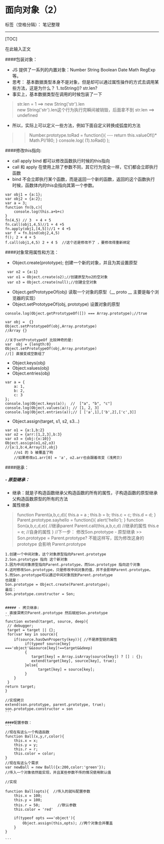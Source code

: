 ﻿# 面向对象（2）

标签（空格分隔）： 笔记整理

---
[TOC]

在此输入正文

####包装对象：
- JS 提供了一系列的内置对象：Number String Boolean Date Math RegExp等。
- 思考： 基本数据类型本身不是对象，但是却可以通过属性操作的方式去调用某些方法，这是为什么？ 1..toString()? str.len?
- 事实上，基本数据类型在调用的时候包装了一下
>  str.len = 1 ==>  new String('str').len  
   new String('str').len这个行为执行完瞬间被销毁，后面拿不到
   str.len ==> undefined
- 所以，实际上可以定义一些方法，例如下面自定义转换成弧度的方法
>> Number.prototype.toRad = function(){
     --- return  this.valueOf()* Math.PI/180; 
}
console.log( (1).toRad() );



####修改this指向:
- call apply bind 都可以修改函数执行时候的this指向
- call 和 apply 在使用上除了参数不同，其它行为完全一样，它们都会立即执行函数
- bind 不会立即执行某个函数，而是返回一个新的函数，返回的这个函数执行时候，函数体内的this会指向其第一个参数。

``` 
var obj1 = {a:1};
var obj2 = {a:2};
var a = 3;
function fn(b,c){
    console.log(this.a+b+c)
}
fn(4,5) // 3  + 4 + 5
fn.call(obj1,4,5)//1 + 4 +5
fn.apply(obj1,[4,5])//1 + 4 +5
var f = fn.bind(obj2,4,5)
f(); 2 + 4 + 5
f.call(obj1,4,5) 2 + 4 5  //这个还是修改不了 ，要修改得重新绑定

```


####对象常用属性和方法：
- Object.create(prototype); 创建一个新的对象，并且为其设置原型
```
 var o2 = {a:1}
 var o1 = Object.create(o2);//创建原型为o2的空对象
 var o3 = Object.create(null);//创建全空对象
```
- Object.getPrototypeOf(obj)  读取一个对象的原型（__ proto __ 主要是每个浏览器的实现）
- Object.setPrototypeOf(obj, prototype) 设置对象的原型

```
console.log(Object.getPrototypeOf([]) === Array.prototype);//true

var obj =  {}
Object.setPrototypeOf(obj,Array.prototype)
//Array {}

//关于setPrototypeOf 比较神奇的是:
var  obj = {length:0}
Object.setPrototypeOf(obj,Array.prototype)
//[] 直接变成空数组了
```
- Object.keys(obj)
- Object.values(obj)
- Object.entries(obj)
```
var a = {
    a: 1,
    b: 2,
    c: 3
};
console.log(Object.keys(a));  //  ["a", "b", "c"]
console.log(Object.values(a)); // [1, 2, 3]
console.log(Object.entries(a));// [ ['a',1],['b',2],['c',3]]
```
- Object.assign(target, s1, s2, s3...)
```
var o1 = {a:1,b:2}
var o2 = {arr:[1,2,3],b:3}
var o3 = {obj:{x:10}}
Object.assign(o1,o2,o3)
//{a:1,b:4,Array(3),obj}
    //o1 的 b 被覆盖了哟
    //如果修改o1.arr[0] = 'a', o2.arr也会跟着改变 (浅拷贝)
```
####继承：
##### - 原型继承：
- 继承：就是子构造函数继承父构造函数的所有的属性，子构造函数的原型继承父构造函数原型的所有的方法
 - 属性继承
 >function Parent(a,b,c,d){
        this.a = a ;
        this.b = b;
        this.c = c;
        this.d = d;
    }
    Parent.prototype.sayhello = function(){
        alert('hello');
    }
    function Son(a,b,c,d,e){ //继承parent
        Parent.call(this,a,b,c,d) //继承的属性
        this.e = e; //自身的属性
    }
    //下一步： 修改Son.prototype 
    - 原型继承
    >> Son.prototype  =  Parent.prototype? 
        不能这样写，因为修改这身的prototype 会影响  Parent.prototype
~~~~~~~~~~~~~~~~~~~~~~~~~~~~~~~~~~~~~~~~~~~~~~~~~~
1.创建一个中间对象，这个对象原型指向Parent.prototype
2.Son.prototype 指向 这个新对象
3.因为中间对象原型指向Parent.prototype，而Son.prototype 指向这个对象
4.这时修改Son.prototype，只是修改中间对象的值，并不会影响Parent.prototype。
5.而Son.prototype可以通过中间对象找到Parent.prototype
也就是：
Son.prototype = Object.create(Parent.prototype);
最后：
Son.prototype.constructor = Son;
 

##### - 拷贝继承:
- 直接深拷贝Parent.prototype 然后赋给Son.prototype
```
function extend(target, source, deep){
 // debugger;
 target = target || {};
 for(var key in source){
    if(source.hasOwnProperty(key)){ //不是原型链的属性
         if(typeof source[key] ==='object'&&source[key]!==target&&deep)
         {
            target[key] = Array.isArray(source[key]) ? [] : {};
            extend(target[key], source[key], true);
         }else{
               target[key] = source[key];
         }
    }
 }
return target;
}

//实现拷贝
extend(son.prototype, parent.prototype, true);
son.prototype.constructor = son
```

####配置参数：
```
//现在有这么一个构造函数
function Ball(x,y,r,color){
    this.x = x;
    this.y = y;
    this.r = r;
    this.color = color;
}
//现在有这么个需求
var newBall = new Ball({x:200,color:'green'});
//传入一个对象依然能实现，并且某些参数不传的情况使用默认值

//实现

function Ball(opts){  //传入的就叫配置参数
    this.x = 100;  
    this.y = 100;
    this.r = 50;        //默认参数
    this.color = 'red'
    
    if(typeof opts ==='object'){
        Object.assign(this,opts); //两个对象合并覆盖
    }
}

```
